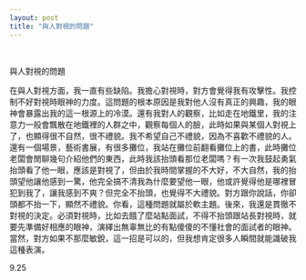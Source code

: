 ```yaml
---
layout: post
title: "與人對視的問題"
---
```


  
&nbsp;
&nbsp;


與人對視的問題

在與人對視方面，我一直有些缺陷。我擔心對視時，對方會覺得我有攻擊性。我控制不好對視時眼神的力度。這問題的根本原因是我對他人沒有真正的興趣，我的眼神會暴露出我的這一根源上的冷漠。還有我對人的觀察，比如走在地鐵里，我的注意力一般會飄散在地鐵裡的人群之中，觀察每個人的臉，此時如果與某個人對視上了，也顯得很不自然，很不禮貌。我不希望自己不禮貌，因為不喜歡不禮貌的人。還有一個場景，藝術書展，有很多攤位，我站在攤位前翻看攤位上的書，此時攤位老闆會閒聊幾句介紹他們的東西，此時我該抬頭看那位老闆嗎？有一次我鼓起勇氣抬頭看了他一眼，應該是對視了，但由於我時間掌握的不大好，不大自然，我的抬頭望他讓他感到一驚，他完全搞不清我為什麼要望他一眼，他或許覺得他是哪裡冒犯到我了，讓我感到不爽？但完全不抬頭，也覺得不大禮貌。對方跟你說話，你卻頭都不抬一下，顯然不禮貌。你看，這種問題就屬於軟主題。後來，我還是貫徹不對視的決定。必須對視時，比如去餓了麼站點面試，不得不抬頭跟站長對視時，就要先準備好相應的眼神，演繹出無辜無比的有點傻傻的不懂社會的面試者的眼神。當然，對方如果不那麼敏銳，這一招是可以的，但我想肯定很多人瞬間就能識破我這種表演。

9.25